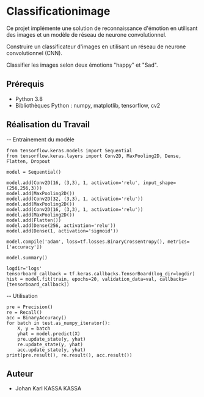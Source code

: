# Classificationimage

Ce projet implémente une solution de reconnaissance d'émotion en utilisant des images et un modèle de réseau de neurone convolutionnel.

Construire un classificateur d'images en utilisant un réseau de neurone convolutionnel (CNN).

Classifier les images selon deux émotions "happy" et "Sad".

## Prérequis

- Python 3.8 
-  Bibliothèques Python : numpy, matplotlib, tensorflow, cv2

## Réalisation du Travail


-- Entrainement du modèle 

```
from tensorflow.keras.models import Sequential
from tensorflow.keras.layers import Conv2D, MaxPooling2D, Dense, Flatten, Dropout

model = Sequential()

model.add(Conv2D(16, (3,3), 1, activation='relu', input_shape=(256,256,3)))
model.add(MaxPooling2D())
model.add(Conv2D(32, (3,3), 1, activation='relu'))
model.add(MaxPooling2D())
model.add(Conv2D(16, (3,3), 1, activation='relu'))
model.add(MaxPooling2D())
model.add(Flatten())
model.add(Dense(256, activation='relu'))
model.add(Dense(1, activation='sigmoid'))

model.compile('adam', loss=tf.losses.BinaryCrossentropy(), metrics=['accuracy'])

model.summary()

logdir='logs'
tensorboard_callback = tf.keras.callbacks.TensorBoard(log_dir=logdir)
hist = model.fit(train, epochs=20, validation_data=val, callbacks=[tensorboard_callback])
```

-- Utilisation


```
pre = Precision()
re = Recall()
acc = BinaryAccuracy()
for batch in test.as_numpy_iterator(): 
    X, y = batch
    yhat = model.predict(X)
    pre.update_state(y, yhat)
    re.update_state(y, yhat)
    acc.update_state(y, yhat)
print(pre.result(), re.result(), acc.result())
```

## Auteur 

- Johan Karl KASSA KASSA


